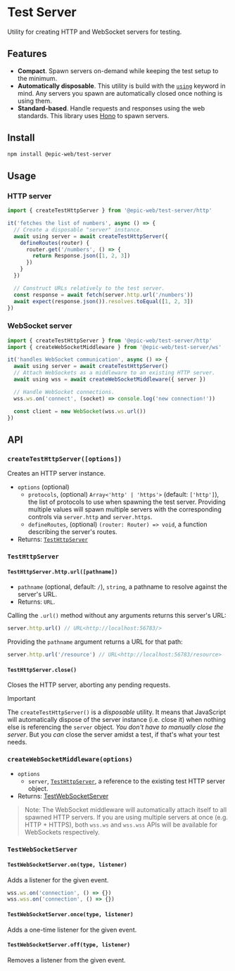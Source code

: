 # Test Server

Utility for creating HTTP and WebSocket servers for testing.

## Features

- **Compact**. Spawn servers on-demand while keeping the test setup to the minimum.
- **Automatically disposable**. This utility is build with the [`using`](https://www.totaltypescript.com/typescript-5-2-new-keyword-using) keyword in mind. Any servers you spawn are automatically closed once nothing is using them.
- **Standard-based**. Handle requests and responses using the web standards. This library uses [Hono](https://hono.dev/) to spawn servers.

## Install

```sh
npm install @epic-web/test-server
```

## Usage

### HTTP server

```ts
import { createTestHttpServer } from '@epic-web/test-server/http'

it('fetches the list of numbers', async () => {
  // Create a disposable "server" instance.
  await using server = await createTestHttpServer({
    defineRoutes(router) {
      router.get('/numbers', () => {
        return Response.json([1, 2, 3])
      })
    }
  })

  // Construct URLs relatively to the test server.
  const response = await fetch(server.http.url('/numbers'))
  await expect(response.json()).resolves.toEqual([1, 2, 3])
})
```

### WebSocket server

```ts
import { createTestHttpServer } from '@epic-web/test-server/http'
import { createWebSocketMiddleware } from '@epic-web/test-server/ws'

it('handles WebSocket communication', async () => {
  await using server = await createTestHttpServer()
  // Attach WebSockets as a middleware to an existing HTTP server.
  await using wss = await createWebSocketMiddleware({ server })

  // Handle WebSocket connections.
  wss.ws.on('connect', (socket) => console.log('new connection!'))

  const client = new WebSocket(wss.ws.url())
})
```

## API

### `createTestHttpServer([options])`

Creates an HTTP server instance.

- `options` (optional)
  - `protocols`, (optional) `Array<'http' | 'https'>` (default: `['http']`), the list of protocols to use when spawning the test server. Providing multiple values will spawn multiple servers with the corresponding controls via `server.http` and `server.https`.
  - `defineRoutes`, (optional) `(router: Router) => void`, a function describing the server's routes.
- Returns: [`TestHttpServer`](#testhttpserver)

### `TestHttpServer`

#### `TestHttpServer.http.url([pathname])`

- `pathname` (optional, default: `/`), `string`, a pathname to resolve against the server's URL.
- Returns: `URL`.

Calling the `.url()` method without any arguments returns this server's URL:

```ts
server.http.url() // URL<http://localhost:56783/>
```

Providing the `pathname` argument returns a URL for that path:

```ts
server.http.url('/resource') // URL<http://localhost:56783/resource>
```

#### `TestHttpServer.close()`

Closes the HTTP server, aborting any pending requests.

> [!IMPORTANT]
> The `createTestHttpServer()` is a _disposable_ utility. It means that JavaScript will automatically dispose of the server instance (i.e. close it) when nothing else is referencing the `server` object. _You don't have to manually close the server_. But you _can_ close the server amidst a test, if that's what your test needs.

### `createWebSocketMiddleware(options)`

- `options`
  - `server`, [`TestHttpServer`](#testhttpserver), a reference to the existing test HTTP server object.
- Returns: [TestWebSocketServer](#testwebsocketserver)

> Note: The WebSocket middleware will automatically attach itself to all spawned HTTP servers. If you are using multiple servers at once (e.g. HTTP + HTTPS), both `wss.ws` and `wss.wss` APIs will be available for WebSockets respectively.

### `TestWebSocketServer`

#### `TestWebSocketServer.on(type, listener)`

Adds a listener for the given event.

```ts
wss.ws.on('connection', () => {})
wss.wss.on('connection', () => {})
```

#### `TestWebSocketServer.once(type, listener)`

Adds a one-time listener for the given event.

#### `TestWebSocketServer.off(type, listener)`

Removes a listener from the given event.
